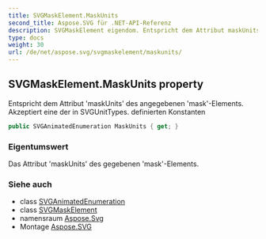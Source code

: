```yaml
---
title: SVGMaskElement.MaskUnits
second_title: Aspose.SVG für .NET-API-Referenz
description: SVGMaskElement eigendom. Entspricht dem Attribut maskUnits des angegebenen maskElements. Akzeptiert eine der in SVGUnitTypes. definierten Konstanten
type: docs
weight: 30
url: /de/net/aspose.svg/svgmaskelement/maskunits/
---
```

## SVGMaskElement.MaskUnits property

Entspricht dem Attribut 'maskUnits' des angegebenen 'mask'-Elements. Akzeptiert eine der in SVGUnitTypes. definierten Konstanten

```csharp
public SVGAnimatedEnumeration MaskUnits { get; }
```

### Eigentumswert

Das Attribut 'maskUnits' des gegebenen 'mask'-Elements.

### Siehe auch

* class [SVGAnimatedEnumeration](../../../aspose.svg.datatypes/svganimatedenumeration/)
* class [SVGMaskElement](../)
* namensraum [Aspose.Svg](../../svgmaskelement/)
* Montage [Aspose.SVG](../../../)


